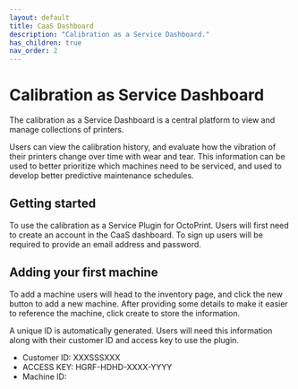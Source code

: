 ```yaml
---
layout: default
title: CaaS Dashboard
description: "Calibration as a Service Dashboard."
has_children: true
nav_order: 2
---
```

# Calibration as Service Dashboard
The calibration as a Service Dashboard is a central platform to view and manage collections of printers.

Users can view the calibration history, and evaluate how the vibration of their printers change over time with wear and tear. This information can be used to better prioritize which machines need to be serviced, and used to develop better predictive maintenance schedules. 

## Getting started
To use the calibration as a Service Plugin for OctoPrint. Users will first need to create an account in the CaaS dashboard. To sign up users will be required to provide an email address and password. 

## Adding your first machine
To add a machine users will head to the inventory page, and click the new button to add a new machine. 
After providing some details to make it easier to reference the machine, click create to store the information.

A unique ID is automatically generated. Users will need this information along with their customer ID and access key to use the plugin.

- Customer ID: XXXSSSXXX
- ACCESS KEY: HGRF-HDHD-XXXX-YYYY
- Machine ID: 

